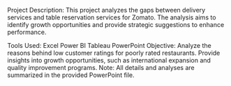 Project Description:
This project analyzes the gaps between delivery services and table reservation services for Zomato. The analysis aims to identify growth opportunities and provide strategic suggestions to enhance performance.

Tools Used:
Excel
Power BI
Tableau
PowerPoint
Objective:
Analyze the reasons behind low customer ratings for poorly rated restaurants.
Provide insights into growth opportunities, such as international expansion and quality improvement programs.
Note: All details and analyses are summarized in the provided PowerPoint file.
